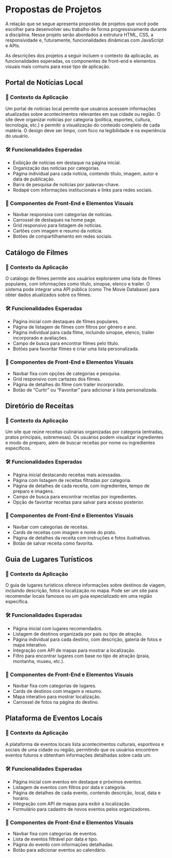 # Propostas de Projetos 
A relação que se segue apresenta propostas de projetos que você pode escolher para desenvolver seu trabalho de forma progressivamente durante a disciplina. Nesse projeto serão abordados a estrutura HTML, CSS, a responsividade e, futuramente, funcionalidades dinâmicas com JavaScript e APIs.

As descrições dos projetos a seguir incluem o contexto da aplicação, as funcionalidades esperadas, os componentes de front-end e elementos visuais mais comuns para esse tipo de aplicação.

## Portal de Notícias Local

### 📌 Contexto da Aplicação

Um portal de notícias local permite que usuários acessem informações atualizadas sobre acontecimentos relevantes em sua cidade ou região. O site deve organizar notícias por categoria (política, esportes, cultura, tecnologia, etc.) e permitir a visualização do conteúdo completo de cada matéria. O design deve ser limpo, com foco na legibilidade e na experiência do usuário.

### 🛠️ Funcionalidades Esperadas
- Exibição de notícias em destaque na página inicial.
- Organização das notícias por categorias.
- Página individual para cada notícia, contendo título, imagem, autor e data de publicação.
- Barra de pesquisa de notícias por palavras-chave.
- Rodapé com informações institucionais e links para redes sociais.

### 🎨 Componentes de Front-End e Elementos Visuais
- Navbar responsiva com categorias de notícias.
- Carrossel de destaques na home page.
- Grid responsivo para listagem de notícias.
- Cartões com imagem e resumo da notícia.
- Botões de compartilhamento em redes sociais.



## Catálogo de Filmes

### 📌 Contexto da Aplicação

O catálogo de filmes permite aos usuários explorarem uma lista de filmes populares, com informações como título, sinopse, elenco e trailer. O sistema pode integrar uma API pública (como The Movie Database) para obter dados atualizados sobre os filmes.

### 🛠️ Funcionalidades Esperadas
- Página inicial com destaques de filmes populares.
- Página de listagem de filmes com filtros por gênero e ano.
- Página individual para cada filme, incluindo sinopse, elenco, trailer incorporado e avaliações.
- Campo de busca para encontrar filmes pelo título.
- Botões para favoritar filmes e criar uma lista personalizada.

### 🎨 Componentes de Front-End e Elementos Visuais
- Navbar fixa com opções de categorias e pesquisa.
- Grid responsivo com cartazes dos filmes.
- Página de detalhes do filme com trailer incorporado.
- Botão de “Curtir” ou “Favoritar” para adicionar à lista personalizada.



## Diretório de Receitas

### 📌 Contexto da Aplicação

Um site que reúne receitas culinárias organizadas por categoria (entradas, pratos principais, sobremesas). Os usuários podem visualizar ingredientes e modo de preparo, além de buscar receitas por nome ou ingredientes específicos.

### 🛠️ Funcionalidades Esperadas
- Página inicial destacando receitas mais acessadas.
- Página com listagem de receitas filtradas por categoria.
- Página de detalhes de cada receita, com ingredientes, tempo de preparo e imagens.
- Campo de busca para encontrar receitas por ingredientes.
- Opção de favoritar receitas para salvar para acesso posterior.

### 🎨 Componentes de Front-End e Elementos Visuais
- Navbar com categorias de receitas.
- Cards de receitas com imagem e nome do prato.
- Página de detalhes da receita com instruções e fotos ilustrativas.
- Botão de salvar receita como favorita.



## Guia de Lugares Turísticos

### 📌 Contexto da Aplicação

O guia de lugares turísticos oferece informações sobre destinos de viagem, incluindo descrição, fotos e localização no mapa. Pode ser um site para recomendar locais famosos ou um guia especializado em uma região específica.

### 🛠️ Funcionalidades Esperadas
- Página inicial com lugares recomendados.
- Listagem de destinos organizada por país ou tipo de atração.
- Página individual para cada destino, com descrição, galeria de fotos e mapa interativo.
- Integração com API de mapas para mostrar a localização.
- Filtro para encontrar lugares com base no tipo de atração (praia, montanha, museu, etc.).

### 🎨 Componentes de Front-End e Elementos Visuais
- Navbar fixa com categorias de lugares.
- Cards de destinos com imagem e resumo.
- Mapa interativo para mostrar localização.
- Carrossel de fotos na página do destino.



## Plataforma de Eventos Locais

### 📌 Contexto da Aplicação

A plataforma de eventos locais lista acontecimentos culturais, esportivos e sociais de uma cidade ou região, permitindo que os usuários encontrem eventos futuros e obtenham informações detalhadas sobre cada um.

### 🛠️ Funcionalidades Esperadas
- Página inicial com eventos em destaque e próximos eventos.
- Listagem de eventos com filtros por data e categoria.
- Página de detalhes de cada evento, contendo descrição, local, data e horário.
- Integração com API de mapas para exibir a localização.
- Formulário para cadastro de novos eventos pelos organizadores.

### 🎨 Componentes de Front-End e Elementos Visuais
- Navbar fixa com categorias de eventos.
- Lista de eventos filtrável por data e tipo.
- Página do evento com informações detalhadas.
- Botão para adicionar eventos ao calendário.


